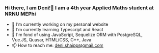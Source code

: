 ### Hi there, I am Deni!👋 I am a 4th year Applied Maths student at NRNU MEPhi

- 🔭 I’m currently working on my personal website
- 🌱 I’m currently learning Typescript and React
- :floppy_disk: I'm fond of using JavaScript, Sequelize ORM with PostgreSQL, Vue.JS, Quasar, HTML/CSS, C++, Java 
- 📫 How to reach me: deni.shaipp@gmail.com

<!--
**deni-ops/deni-ops** is a ✨ _special_ ✨ repository because its `README.md` (this file) appears on your GitHub profile.

Here are some ideas to get you started:

- 🔭 I’m currently working on Quasagram project
- 🌱 I’m currently learning Typescript with Node.JS
- 👯 I’m looking to collaborate on backend and frontend tasks
- 📫 How to reach me: deni.shaipp@gmail.com
- 😄 Pronouns: ...
- ⚡ Fun fact: ...
-->
